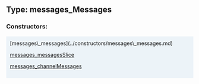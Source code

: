 ## Type: messages\_Messages  

### Constructors:

<style>
.container {
    width: auto;
    overflow-x: auto;
    white-space: nowrap;
    background: #ecf3f8;
    padding: 10px;
}
</style>
<div class="container">
[messages\_messages](../constructors/messages\_messages.md)  

[messages\_messagesSlice](../constructors/messages\_messagesSlice.md)  

[messages\_channelMessages](../constructors/messages\_channelMessages.md)  

</div>